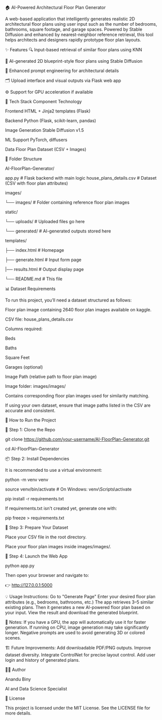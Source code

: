 🏠 AI-Powered Architectural Floor Plan Generator

A web-based application that intelligently generates realistic 2D architectural floor plans using user input such as the number of bedrooms, bathrooms, square footage, and garage spaces. Powered by Stable Diffusion and enhanced by nearest-neighbor reference retrieval, this tool helps architects and designers rapidly prototype floor plan layouts.



✨ Features
🔍 Input-based retrieval of similar floor plans using KNN

🎨 AI-generated 2D blueprint-style floor plans using Stable Diffusion

🧠 Enhanced prompt engineering for architectural details

🗂 Upload interface and visual outputs via Flask web app

⚙️ Support for GPU acceleration if available

🧰 Tech Stack
Component	Technology

Frontend	HTML + Jinja2 templates (Flask)

Backend	Python (Flask, scikit-learn, pandas)

Image Generation	Stable Diffusion v1.5

ML Support	PyTorch, diffusers

Data	Floor Plan Dataset (CSV + Images)


📁 Folder Structure

AI-FloorPlan-Generator/

 app.py                     # Flask backend with main logic
 house_plans_details.csv    # Dataset (CSV with floor plan attributes)
 
 images/

  └── images/                # Folder containing reference floor plan images

static/

 └── uploads/               # Uploaded files go here
   
  └── generated/             # AI-generated outputs stored here

 templates/

  ├── index.html             # Homepage

   ├── generate.html          # Input form page

  |── results.html           # Output display page
  

└── README.md                  # This file


📊 Dataset Requirements

To run this project, you’ll need a dataset structured as follows:

Floor plan image containing 2640 floor plan images available on kaggle.

CSV file: house_plans_details.csv

Columns required:

Beds

Baths

Square Feet

Garages (optional)

Image Path (relative path to floor plan image)

Image folder: images/images/

Contains corresponding floor plan images used for similarity matching.

If using your own dataset, ensure that image paths listed in the CSV are accurate and consistent.

🚀 How to Run the Project

🔧 Step 1: Clone the Repo

git clone https://github.com/your-username/AI-FloorPlan-Generator.git

cd AI-FloorPlan-Generator

📦 Step 2: Install Dependencies

It is recommended to use a virtual environment:

python -m venv venv

source venv/bin/activate  # On Windows: venv\Scripts\activate

pip install -r requirements.txt

If requirements.txt isn't created yet, generate one with:

pip freeze > requirements.txt

📂 Step 3: Prepare Your Dataset

Place your CSV file in the root directory.

Place your floor plan images inside images/images/.

🧠 Step 4: Launch the Web App

python app.py

Then open your browser and navigate to:

👉 http://127.0.0.1:5000

💡 Usage Instructions:
Go to "Generate Page"
Enter your desired floor plan attributes (e.g., bedrooms, bathrooms, etc.)
The app retrieves 3–5 similar existing plans.
Then it generates a new AI-powered floor plan based on your input.
View the result and download the generated blueprint.

📌 Notes:
If you have a GPU, the app will automatically use it for faster generation.
If running on CPU, image generation may take significantly longer.
Negative prompts are used to avoid generating 3D or colored scenes.

🏗️ Future Improvements:
Add downloadable PDF/PNG outputs.
Improve dataset diversity.
Integrate ControlNet for precise layout control.
Add user login and history of generated plans.

🧑‍💻 Author

Anandu Biny

AI and Data Science Specialist


📜 License

This project is licensed under the MIT License. See the LICENSE file for more details.
